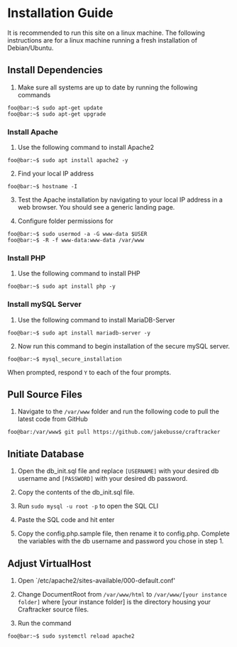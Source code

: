 # Installation Guide

It is recommended to run this site on a linux machine. The following instructions are for a linux machine running a fresh installation of Debian/Ubuntu.

## Install Dependencies

1. Make sure all systems are up to date by running the following commands
```console
foo@bar:~$ sudo apt-get update
foo@bar:~$ sudo apt-get upgrade
```

### Install Apache

1. Use the following command to install Apache2
```console
foo@bar:~$ sudo apt install apache2 -y
```

2. Find your local IP address
```console
foo@bar:~$ hostname -I
```

3. Test the Apache installation by navigating to your local IP address in a web browser. You should see a generic landing page.

4. Configure folder permissions for 
```console
foo@bar:~$ sudo usermod -a -G www-data $USER
foo@bar:~$ -R -f www-data:www-data /var/www
```

### Install PHP
1. Use the following command to install PHP
```console
foo@bar:~$ sudo apt install php -y
```

### Install mySQL Server
1. Use the following command to install MariaDB-Server
```console
foo@bar:~$ sudo apt install mariadb-server -y
```

2. Now run this command to begin installation of the secure mySQL server.
```console
foo@bar:~$ mysql_secure_installation
```
When prompted, respond `Y` to each of the four prompts.

## Pull Source Files
1. Navigate to the `/var/www` folder and run the following code to pull the latest code from GitHub
```console
foo@bar:/var/www$ git pull https://github.com/jakebusse/craftracker
```

## Initiate Database
1. Open the db_init.sql file and replace `[USERNAME]` with your desired db username and `[PASSWORD]` with your desired db password.

1. Copy the contents of the db_init.sql file.

2. Run `sudo mysql -u root -p` to open the SQL CLI

3. Paste the SQL code and hit enter

4. Copy the config.php.sample file, then rename it to config.php. Complete the variables with the db username and password you chose in step 1.

## Adjust VirtualHost
1. Open `/etc/apache2/sites-available/000-default.conf'

2. Change DocumentRoot from `/var/www/html` to `/var/www/[your instance folder]` where [your instance folder] is the directory housing your Craftracker source files.

3. Run the command
```console
foo@bar:~$ sudo systemctl reload apache2
```